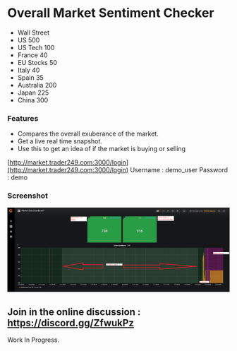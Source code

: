 # Overall Market Sentiment Checker

* Wall Street 
* US 500 
* US Tech 100 
* France 40 
* EU Stocks 50 
* Italy 40 
* Spain 35 
* Australia 200 
* Japan 225 
* China 300

### Features
* Compares the overall exuberance of the market. 
* Get a live real time snapshot. 
* Use this to get an idea of if the market is buying or selling

[http://market.trader249.com:3000/login](http://market.trader249.com:3000/login)
Username : demo_user
Password : demo

### Screenshot

![Screenshot](/screenshot.png?raw=true "Screenshot")

## Join in the online discussion : https://discord.gg/ZfwukPz

Work In Progress. 

